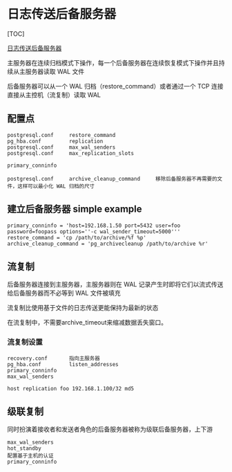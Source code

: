 # 日志传送后备服务器

[TOC]

[日志传送后备服务器](http://postgres.cn/docs/13/warm-standby.html#STREAMING-REPLICATION)

主服务器在连续归档模式下操作，每一个后备服务器在连续恢复模式下操作并且持续从主服务器读取 WAL 文件

后备服务器可以从一个 WAL 归档（restore_command）或者通过一个 TCP 连接直接从主控机（流复制）读取 WAL

## 配置点

```text
postgresql.conf     restore_command
pg_hba.conf         replication
postgresql.conf     max_wal_senders
postgresql.conf     max_replication_slots

primary_conninfo

postgresql.conf     archive_cleanup_command     移除后备服务器不再需要的文件，这样可以最小化 WAL 归档的尺寸
```

## 建立后备服务器 simple example

```text
primary_conninfo = 'host=192.168.1.50 port=5432 user=foo password=foopass options=''-c wal_sender_timeout=5000'''
restore_command = 'cp /path/to/archive/%f %p'
archive_cleanup_command = 'pg_archivecleanup /path/to/archive %r'
```

## 流复制

后备服务器连接到主服务器，主服务器则在 WAL 记录产生时即将它们以流式传送给后备服务器而不必等到 WAL 文件被填充

流复制比使用基于文件的日志传送更能保持为最新的状态

在流复制中，不需要archive_timeout来缩减数据丢失窗口。

### 流复制设置

```text
recovery.conf       指向主服务器
pg_hba.conf         listen_addresses
primary_conninfo
max_wal_senders
```

```text
host replication foo 192.168.1.100/32 md5
```

## 级联复制

同时扮演着接收者和发送者角色的后备服务器被称为级联后备服务器，上下游

```text
max_wal_senders
hot_standby
配置基于主机的认证
primary_conninfo
```
